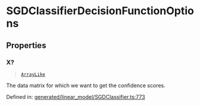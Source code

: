 # SGDClassifierDecisionFunctionOptions

## Properties

### X?

> [`ArrayLike`](../types/ArrayLike.md)

The data matrix for which we want to get the confidence scores.

Defined in:  [generated/linear\_model/SGDClassifier.ts:773](https://github.com/transitive-bullshit/scikit-learn-ts/blob/92ab806/packages/sklearn/src/generated/linear_model/SGDClassifier.ts#L773)
